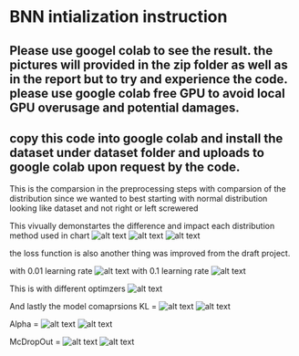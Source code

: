 # BNN intialization instruction

## Please use googel colab to see the result. the pictures will provided in the zip folder as well as in the report but to try and experience the code. please use google colab free GPU to avoid local GPU overusage and potential damages.

## copy this code into google colab and install the dataset under dataset folder and uploads to google colab upon request by the code.


This is the comparsion in the preprocessing steps with comparsion of the distribution since we wanted to best starting with normal distribution looking like dataset and not right or left screwered

This vivually demonstartes the difference and impact each distribution method used in chart 
![alt text](image.png)
![alt text](image-1.png)
![alt text](image-2.png)


the loss function is also another thing was improved from the draft project. 

with 0.01 learning rate
![alt text](image-3.png) 
with 0.1 learning rate
![alt text](image-4.png)

This is with different optimzers
![alt text](image-5.png)



And lastly the model comaprsions
KL = 
![alt text](image-16.png)
![alt text](image-17.png)

Alpha = 
![alt text](image-18.png)
![alt text](image-19.png)

McDropOut = 
![alt text](image-20.png)
![alt text](image-21.png)